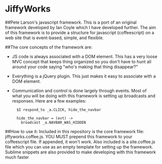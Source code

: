JiffyWorks
==========
##Pete Larson's javascript framework.
This is a port of an original framework developed by Ian Coyle which I have developed further. The aim of this framework is to provide a structure for javascript (coffeescript) on a web site that is event-based, simple, and flexible.

##The core concepts of the framework are:

* JS code is always associated with a DOM element. This has a very loose MVC concept that keeps thing organized so you don't have to hunt all around your code saying "who's making that thing disappear?"
* Everything is a jQuery plugin. This just makes it easy to associate with a DOM element.
* Communication and control is done largely through events. Most of what you will be doing with this framework is setting up broadcasts and responses. Here are a few examples:

        $I respond_to _a.CLICK, hide_the_navbar

        hide_the_navbar = (evt) ->
          broadcast _a.NAVBAR_WAS_HIDDEN

##How to use it:
Included in this repository is the core framework file: jiffyworks.coffee.js. YOU MUST prepend this framework to your coffeescript file. If appended, it won't work. Also included is a site.coffee.js file which you can use as an empty template for setting up the framework. Sublime snippets are also provided to make developing with this framework much faster

